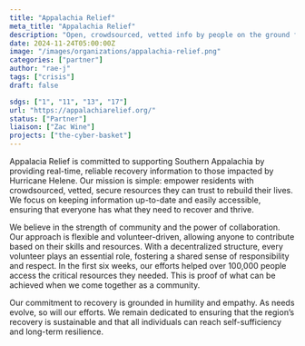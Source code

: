```yaml
---
title: "Appalachia Relief"
meta_title: "Appalachia Relief"
description: "Open, crowdsourced, vetted info by people on the ground for people on the ground"
date: 2024-11-24T05:00:00Z
image: "/images/organizations/appalachia-relief.png"
categories: ["partner"]
author: "rae-j"
tags: ["crisis"]
draft: false

sdgs: ["1", "11", "13", "17"]
url: "https://appalachiarelief.org/"
status: ["Partner"]
liaison: ["Zac Wine"]
projects: ["the-cyber-basket"]
---
```


Appalacia Relief is committed to supporting Southern Appalachia by providing real-time, reliable recovery information to those impacted by Hurricane Helene. Our mission is simple: empower residents with crowdsourced, vetted, secure resources they can trust to rebuild their lives. We focus on keeping information up-to-date and easily accessible, ensuring that everyone has what they need to recover and thrive.

We believe in the strength of community and the power of collaboration. Our approach is flexible and volunteer-driven, allowing anyone to contribute based on their skills and resources. With a decentralized structure, every volunteer plays an essential role, fostering a shared sense of responsibility and respect. In the first six weeks, our efforts helped over 100,000 people access the critical resources they needed. This is proof of what can be achieved when we come together as a community.

Our commitment to recovery is grounded in humility and empathy. As needs evolve, so will our efforts. We remain dedicated to ensuring that the region’s recovery is sustainable and that all individuals can reach self-sufficiency and long-term resilience.
